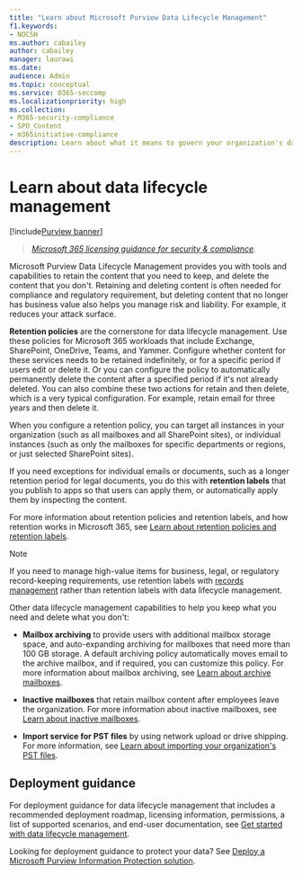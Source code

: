 ```yaml
---
title: "Learn about Microsoft Purview Data Lifecycle Management"
f1.keywords:
- NOCSH
ms.author: cabailey
author: cabailey
manager: laurawi
ms.date: 
audience: Admin
ms.topic: conceptual
ms.service: O365-seccomp
ms.localizationpriority: high
ms.collection: 
- M365-security-compliance
- SPO_Content
- m365initiative-compliance
description: Learn about what it means to govern your organization's data with Microsoft Purview.
---
```


# Learn about data lifecycle management

[!include[Purview banner](../includes/purview-rebrand-banner.md)]

>*[Microsoft 365 licensing guidance for security & compliance](/office365/servicedescriptions/microsoft-365-service-descriptions/microsoft-365-tenantlevel-services-licensing-guidance/microsoft-365-security-compliance-licensing-guidance).*

Microsoft Purview Data Lifecycle Management provides you with tools and capabilities to retain the content that you need to keep, and delete the content that you don't. Retaining and deleting content is often needed for compliance and regulatory requirement, but deleting content that no longer has business value also helps you manage risk and liability. For example, it reduces your attack surface.

**Retention policies** are the cornerstone for data lifecycle management. Use these policies for Microsoft 365 workloads that include Exchange, SharePoint, OneDrive, Teams, and Yammer. Configure whether content for these services needs to be retained indefinitely, or for a specific period if users edit or delete it. Or you can configure the policy to automatically permanently delete the content after a specified period if it's not already deleted. You can also combine these two actions for retain and then delete, which is a very typical configuration. For example, retain email for three years and then delete it.

When you configure a retention policy, you can target all instances in your organization (such as all mailboxes and all SharePoint sites), or individual instances (such as only the mailboxes for specific departments or regions, or just selected SharePoint sites).

If you need exceptions for individual emails or documents, such as a longer retention period for legal documents, you do this with **retention labels** that you publish to apps so that users can apply them, or automatically apply them by inspecting the content.

For more information about retention policies and retention labels, and how retention works in Microsoft 365, see [Learn about retention policies and retention labels](retention.md). 

> [!NOTE]
> If you need to manage high-value items for business, legal, or regulatory record-keeping requirements, use retention labels with [records management](records-management.md) rather than retention labels with data lifecycle management.

Other data lifecycle management capabilities to help you keep what you need and delete what you don't:

- **Mailbox archiving** to provide users with additional mailbox storage space, and auto-expanding archiving for mailboxes that need more than 100 GB storage. A default archiving policy automatically moves email to the archive mailbox, and if required, you can customize this policy. For more information about mailbox archiving, see [Learn about archive mailboxes](archive-mailboxes.md).
    
- **Inactive mailboxes** that retain mailbox content after employees leave the organization. For more information about inactive mailboxes, see [Learn about inactive mailboxes](inactive-mailboxes-in-office-365.md).

- **Import service for PST files** by using network upload or drive shipping. For more information, see [Learn about importing your organization's PST files](importing-pst-files-to-office-365.md).

## Deployment guidance

For deployment guidance for data lifecycle management that includes a recommended deployment roadmap, licensing information, permissions, a list of supported scenarios, and end-user documentation, see [Get started with data lifecycle management](get-started-with-information-governance.md).

Looking for deployment guidance to protect your data? See [Deploy a Microsoft Purview Information Protection solution](information-protection-solution.md).

